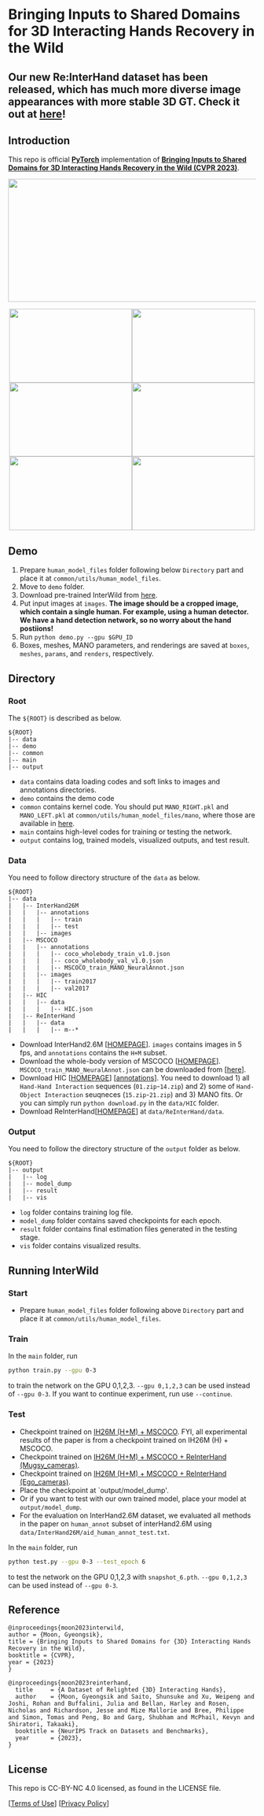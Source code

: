 # Bringing Inputs to Shared Domains for 3D Interacting Hands Recovery in the Wild

## Our new Re:InterHand dataset has been released, which has much more diverse image appearances with more stable 3D GT. Check it out at [here](https://mks0601.github.io/ReInterHand)!

## Introduction
This repo is official **[PyTorch](https://pytorch.org)** implementation of **[Bringing Inputs to Shared Domains for 3D Interacting Hands Recovery in the Wild (CVPR 2023)](https://arxiv.org/abs/2303.13652)**. 

<p align="middle">
<img src="assets/teaser.png" width="1200" height="250">
</p>

<p align="middle">
<img src="assets/demo1.png" width="250" height="150"><img src="assets/demo2.png" width="250" height="150"><img src="assets/demo3.png" width="250" height="150"><img src="assets/demo4.png" width="250" height="150"><img src="assets/demo5.png" width="250" height="150"><img src="assets/demo6.png" width="250" height="150">
</p>

## Demo
1. Prepare `human_model_files` folder following below `Directory` part and place it at `common/utils/human_model_files`.
2. Move to `demo` folder.
3. Download pre-trained InterWild from [here](https://drive.google.com/file/d/1zZy3L6zrHJtWMUEJFonqDtRG9XGHabN1/view).
4. Put input images at `images`. **The image should be a cropped image, which contain a single human. For example, using a human detector. We have a hand detection network, so no worry about the hand postiions!**
5. Run `python demo.py --gpu $GPU_ID`
6. Boxes, meshes, MANO parameters, and renderings are saved at `boxes`, `meshes`, `params`, and `renders`, respectively.

## Directory

### Root
The `${ROOT}` is described as below.
```
${ROOT}
|-- data
|-- demo
|-- common
|-- main
|-- output
```
* `data` contains data loading codes and soft links to images and annotations directories.
* `demo` contains the demo code
* `common` contains kernel code. You should put `MANO_RIGHT.pkl` and `MANO_LEFT.pkl` at `common/utils/human_model_files/mano`, where those are available in [here](https://mano.is.tue.mpg.de/).
* `main` contains high-level codes for training or testing the network.
* `output` contains log, trained models, visualized outputs, and test result.

### Data
You need to follow directory structure of the `data` as below.
```
${ROOT}
|-- data
|   |-- InterHand26M
|   |   |-- annotations
|   |   |   |-- train
|   |   |   |-- test
|   |   |-- images
|   |-- MSCOCO
|   |   |-- annotations
|   |   |   |-- coco_wholebody_train_v1.0.json
|   |   |   |-- coco_wholebody_val_v1.0.json
|   |   |   |-- MSCOCO_train_MANO_NeuralAnnot.json
|   |   |-- images
|   |   |   |-- train2017
|   |   |   |-- val2017
|   |-- HIC
|   |   |-- data
|   |   |   |-- HIC.json
|   |-- ReInterHand
|   |   |-- data
|   |   |   |-- m--*
```
* Download InterHand2.6M [[HOMEPAGE](https://mks0601.github.io/InterHand2.6M/)]. `images` contains images in 5 fps, and `annotations` contains the `H+M` subset.
* Download the whole-body version of MSCOCO [[HOMEPAGE](https://github.com/jin-s13/COCO-WholeBody/)]. `MSCOCO_train_MANO_NeuralAnnot.json` can be downloaded from [[here](https://drive.google.com/file/d/1OuWlMor5f0TZLVSsojz5Mh6Ut93WkcJc/view)].
* Download HIC [[HOMEPAGE](https://files.is.tue.mpg.de/dtzionas/Hand-Object-Capture/)] [[annotations](https://1drv.ms/u/s!All7gdNh7XE5libdXi9BCxOuHUhr?e=XnLfL4)]. You need to download 1) all `Hand-Hand Interaction` sequences (`01.zip`-`14.zip`) and 2) some of `Hand-Object Interaction` seuqneces (`15.zip`-`21.zip`) and 3) MANO fits. Or you can simply run `python download.py` in the `data/HIC` folder.
* Download ReInterHand[[HOMEPAGE](https://mks0601.github.io/ReInterHand/)] at `data/ReInterHand/data`.

### Output
You need to follow the directory structure of the `output` folder as below.
```
${ROOT}
|-- output
|   |-- log
|   |-- model_dump
|   |-- result
|   |-- vis
```
* `log` folder contains training log file.
* `model_dump` folder contains saved checkpoints for each epoch.
* `result` folder contains final estimation files generated in the testing stage.
* `vis` folder contains visualized results.

## Running InterWild
### Start
* Prepare `human_model_files` folder following above `Directory` part and place it at `common/utils/human_model_files`.

### Train
In the `main` folder, run
```bash
python train.py --gpu 0-3
```
to train the network on the GPU 0,1,2,3. `--gpu 0,1,2,3` can be used instead of `--gpu 0-3`. If you want to continue experiment, run use `--continue`. 


### Test
* Checkpoint trained on [IH26M (H+M) + MSCOCO](https://drive.google.com/file/d/12temUVaIhrpUqw-zzXArqI6cm5aMfVWa/view?usp=share_link). FYI, all experimental results of the paper is from a checkpoint trained on IH26M (H) + MSCOCO.
* Checkpoint trained on [IH26M (H+M) + MSCOCO + ReInterHand (Mugsy_cameras)](https://drive.google.com/file/d/1zZy3L6zrHJtWMUEJFonqDtRG9XGHabN1/view?usp=sharing). 
* Checkpoint trained on [IH26M (H+M) + MSCOCO + ReInterHand (Ego_cameras)](https://drive.google.com/file/d/10ufTH3J95ss95p4eP7kIUweDCv0C320E/view?usp=sharing).
* Place the checkpoint at `output/model_dump'.
* Or if you want to test with our own trained model, place your model at `output/model_dump`.
* For the evaluation on InterHand2.6M dataset, we evaluated all methods in the paper on `human_annot` subset of interHand2.6M using `data/InterHand26M/aid_human_annot_test.txt`.

In the `main` folder, run 
```bash
python test.py --gpu 0-3 --test_epoch 6
```
to test the network on the GPU 0,1,2,3 with `snapshot_6.pth`.  `--gpu 0,1,2,3` can be used instead of `--gpu 0-3`. 


## Reference  
```  
@inproceedings{moon2023interwild,  
author = {Moon, Gyeongsik},  
title = {Bringing Inputs to Shared Domains for {3D} Interacting Hands Recovery in the Wild},  
booktitle = {CVPR},  
year = {2023}  
} 

@inproceedings{moon2023reinterhand,
  title     = {A Dataset of Relighted {3D} Interacting Hands},
  author    = {Moon, Gyeongsik and Saito, Shunsuke and Xu, Weipeng and Joshi, Rohan and Buffalini, Julia and Bellan, Harley and Rosen, Nicholas and Richardson, Jesse and Mize Mallorie and Bree, Philippe and Simon, Tomas and Peng, Bo and Garg, Shubham and McPhail, Kevyn and Shiratori, Takaaki},
  booktitle = {NeurIPS Track on Datasets and Benchmarks},
  year      = {2023},
}
```

## License
This repo is CC-BY-NC 4.0 licensed, as found in the LICENSE file.

[[Terms of Use](https://opensource.facebook.com/legal/terms)]
[[Privacy Policy](https://opensource.facebook.com/legal/privacy)]

